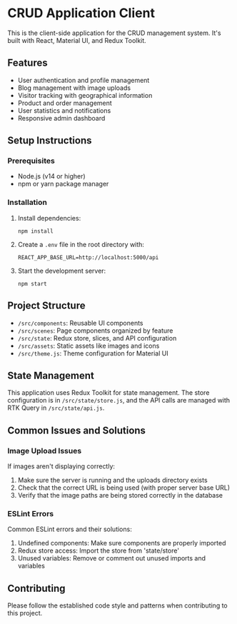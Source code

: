 # CRUD Application Client

This is the client-side application for the CRUD management system. It's built with React, Material UI, and Redux Toolkit.

## Features

- User authentication and profile management
- Blog management with image uploads
- Visitor tracking with geographical information
- Product and order management
- User statistics and notifications
- Responsive admin dashboard

## Setup Instructions

### Prerequisites

- Node.js (v14 or higher)
- npm or yarn package manager

### Installation

1. Install dependencies:
   ```
   npm install
   ```

2. Create a `.env` file in the root directory with:
   ```
   REACT_APP_BASE_URL=http://localhost:5000/api
   ```

3. Start the development server:
   ```
   npm start
   ```

## Project Structure

- `/src/components`: Reusable UI components
- `/src/scenes`: Page components organized by feature
- `/src/state`: Redux store, slices, and API configuration
- `/src/assets`: Static assets like images and icons
- `/src/theme.js`: Theme configuration for Material UI

## State Management

This application uses Redux Toolkit for state management. The store configuration is in `/src/state/store.js`, and the API calls are managed with RTK Query in `/src/state/api.js`.

## Common Issues and Solutions

### Image Upload Issues

If images aren't displaying correctly:

1. Make sure the server is running and the uploads directory exists
2. Check that the correct URL is being used (with proper server base URL)
3. Verify that the image paths are being stored correctly in the database

### ESLint Errors

Common ESLint errors and their solutions:

1. Undefined components: Make sure components are properly imported
2. Redux store access: Import the store from 'state/store'
3. Unused variables: Remove or comment out unused imports and variables

## Contributing

Please follow the established code style and patterns when contributing to this project.
